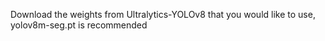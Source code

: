 Download the weights from Ultralytics-YOLOv8 that you would like to use, yolov8m-seg.pt is recommended